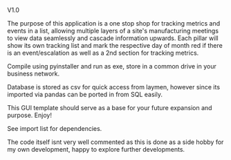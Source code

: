 V1.0

The purpose of this application is a one stop shop for tracking metrics and events in a list, allowing multiple layers of a site's manufacturing meetings to view data seamlessly and cascade information upwards.
Each pillar will show its own tracking list and mark the respective day of month red if there is an event/escalation as well as a 2nd section for tracking metrics.

Compile using pyinstaller and run as exe, store in a common drive in your business network.

Database is stored as csv for quick access from laymen, however since its imported via pandas can be ported in from SQL easily.

This GUI template should serve as a base for your future expansion and purpose. Enjoy! 

See import list for dependencies.

The code itself isnt very well commented as this is done as a side hobby for my own development, happy to explore further developments.
